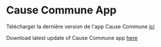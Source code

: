 # Cause Commune App

Télécharger la dernière version de l'app Cause Commune [ici](https://github.com/PierreBresson/cause-commune-app/releases)

Download latest update of Cause Commune app [here](https://github.com/PierreBresson/cause-commune-app/releases)
